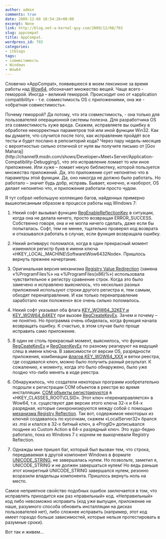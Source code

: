 ```yaml
---
author: admin
comments: true
date: 2009-12-08 16:54:26+00:00
excerpt: None
link: http://blog.not-a-kernel-guy.com/2009/12/08/703
slug: appcompat
title: AppCompat.
wordpress_id: 703
categories:
- itblogs
tags:
- совместимость
- Windows
- Wow64
---
```


Словечко «AppCompat», появившееся в моем лексиконе за время работы над [Wow64](http://blog.not-a-kernel-guy.com/2009/06/09/571), обозначает множество вещей. Чаще всего - геморрой. Иногда – великий  геморрой. Происходит оно от «application compatibility» - т.е. совместимость OS с приложениями, она же - «обратная совместимость».

<!-- more -->Почему геморрой? Да потому, что эта совместимость, - она только для пользователей операционной системы полезна. Для разработчика OS эта совместимость хуже вреда. Скажем, исправляете вы ошибку в обработке некорректных параметров той или иной функции Win32. Как вы думаете, что случится после того, как исправление пройдёт все тесты и будет послано в репозиторий кода? Через пару недель-месяцев с вероятностью сильно отличной от нуля вы получите письмо от [Gov Maharaj](http://channel9.msdn.com/shows/Developer+Meet+Server/Application-Compatibility-Debugging/), что это исправление ломает то или иное приложение. Или хуже – ломает некую библиотеку, которой пользуется множество приложений. Да, это приложение сует непонятно что в параметры этой функции. Да, оно никогда не должно было работать. Но работало – значит будь добр, исправь. Бывает, конечно, и наоборот, OS делает непонятно что, и приложения работали просто чудом. 

Я тут собрал небольшую коллекцию багов, найденных примерно вышеописанным образом в процессе работы над Windows 7:




	
  1. Некий софт вызывал функцию [RegEnableReflectionKey](http://msdn.microsoft.com/en-us/library/ms724859%28VS.85%29.aspx) в ситуации, когда она не делала ничего, просто возвращая ERROR_SUCCESS. Собственно говоря, она и не могла ничего сделать, даже если бы попыталась. Софт, тем не менее, тщательно проверял код возврата и отказывался работать в случае, если функция возвращала ошибку.

	
  2. Некий антивирус поломался, когда в один прекрасный момент изменился регистр букв в имени ключа «HKEY_LOCAL_MACHINE\Software\Wow6432Node». Пришлось вернуть прежнее начертание.

	
  3. Оригинальная версия механизма [Registry Value Redirection](http://msdn.microsoft.com/en-us/library/aa384232%28VS.85%29.aspx) (замена «%ProgramFiles%» на «%ProgramFiles(x86)%») использовала чувствительное к регистру сравнение строк. Когда это было замечено и исправлено выяснилось, что несколько разных приложений используют строки другого регистра и, тем самым, обходят перенаправление. И как только перенаправление заработало «как положено» все очень сильно поломалось.

	
  4. Некий софт указывал оба флага [KEY_WOW64_32KEY и KEY_WOW64_64KEY](http://msdn.microsoft.com/en-us/library/aa384129%28VS.85%29.aspx) при вызове [RegCreateKeyEx](http://msdn.microsoft.com/en-us/library/ms724844%28VS.85%29.aspx). Зачем и почему – не понятно. Но программа очень обиделась, когда функция начала возвращать ошибку. К счастью, в этом случае было проще исправить само приложение.

	
  5. В один не столь прекрасный момент, выяснилось, что функции [RegCeateKeyEx](http://msdn.microsoft.com/en-us/library/ms724844%28VS.85%29.aspx) и [RegOpenKeyEx](http://msdn.microsoft.com/en-us/library/ms724897%28VS.85%29.aspx) по разному реагируют на ведущий слеш в имени ключа. В зависимости от версии OS, разрядности приложения, комбинации [флагов KEY_WOW64_XXX](http://msdn.microsoft.com/en-us/library/aa384129%28VS.85%29.aspx) и ветки реестра, где создавался ключ, можно было получить разный результат. К сожалению, к моменту, когда это было обнаружено, было уже поздно что-либо менять в коде реестра.

	
  6. Обнаружилось, что создатели некоторых программ изобретательно подошли к регистрации COM объектов в реестре во время инсталляции. [COM объекты регистрируются](http://blog.not-a-kernel-guy.com/2007/04/13/172) в «HKEY_CLASSES_ROOT\CLSID». Этот ключ «перенаправляется» в Wow64, т.е. существуют две версии этого ключа 32-х и 64-х разрядная, которые синхронизируются между собой с помощью [механизма Registry Reflection](http://msdn.microsoft.com/en-us/library/aa384235%28VS.85%29.aspx). Так вот, содержимое некоторых из ключей создавалось по кусочкам, скажем «LocalServer32» брался из .msi и клался в 32-х битный ключ, а «ProgID» дописывался позднее из Custom Action в 64-х разрядный ключ. Это худо-бедно работало, пока из Windows 7 с корнем не выкорчевали Registry Reflection.

	
  7. Однажды  мне пришел баг, который был вызван тем, что строка, передаваемая в другой компонент Windows в формате [UNICODE_STRING](http://msdn.microsoft.com/en-us/library/aa380518%28VS.85%29.aspx), не завершалась нулем. Но позвольте, заметил я, UNICODE_STRING и не должен завершаться нулем! Но ведь раньше этот конкретный UNICODE_STRING завершался нулем, резонно возразили владельцы компонента. Пришлось вернуть ноль на место. 



Самое неприятное свойство подобных ошибок заключается в том, что исправлять приходится как раз «правильный» код. «Неправильный» код либо невозможно исправить (код уже выпущен, приложение не наше, разумного способа обновить инсталляции на дисках пользователей нет), либо сложнее исправить (например, этот код имеет гораздо больше зависимостей, которые нельзя протестировать в разумные сроки). 

Вот так и живем…


